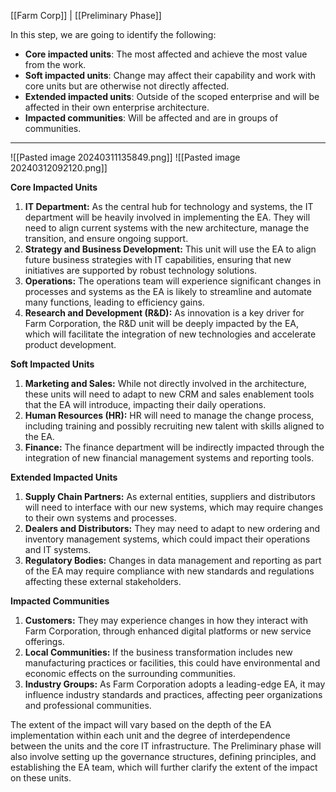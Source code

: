 [[Farm Corp]] | [[Preliminary Phase]]

In this step, we are going to identify the following:

- **Core impacted units**: The most affected and achieve the most value from the work.
- **Soft impacted units**: Change may affect their capability and work with core units but are otherwise not directly affected.
- **Extended impacted units**: Outside of the scoped enterprise and will be affected in their own enterprise architecture.
- **Impacted communities**: Will be affected and are in groups of communities.

___
![[Pasted image 20240311135849.png]]
![[Pasted image 20240312092120.png]]

**Core Impacted Units**

1. **IT Department:** As the central hub for technology and systems, the IT department will be heavily involved in implementing the EA. They will need to align current systems with the new architecture, manage the transition, and ensure ongoing support.
2. **Strategy and Business Development:** This unit will use the EA to align future business strategies with IT capabilities, ensuring that new initiatives are supported by robust technology solutions.
3. **Operations:** The operations team will experience significant changes in processes and systems as the EA is likely to streamline and automate many functions, leading to efficiency gains.
4. **Research and Development (R&D):** As innovation is a key driver for Farm Corporation, the R&D unit will be deeply impacted by the EA, which will facilitate the integration of new technologies and accelerate product development.

**Soft Impacted Units**

1. **Marketing and Sales:** While not directly involved in the architecture, these units will need to adapt to new CRM and sales enablement tools that the EA will introduce, impacting their daily operations.
2. **Human Resources (HR):** HR will need to manage the change process, including training and possibly recruiting new talent with skills aligned to the EA.
3. **Finance:** The finance department will be indirectly impacted through the integration of new financial management systems and reporting tools.

**Extended Impacted Units**

1. **Supply Chain Partners:** As external entities, suppliers and distributors will need to interface with our new systems, which may require changes to their own systems and processes.
2. **Dealers and Distributors:** They may need to adapt to new ordering and inventory management systems, which could impact their operations and IT systems.
3. **Regulatory Bodies:** Changes in data management and reporting as part of the EA may require compliance with new standards and regulations affecting these external stakeholders.

**Impacted Communities**

1. **Customers:** They may experience changes in how they interact with Farm Corporation, through enhanced digital platforms or new service offerings.
2. **Local Communities:** If the business transformation includes new manufacturing practices or facilities, this could have environmental and economic effects on the surrounding communities.
3. **Industry Groups:** As Farm Corporation adopts a leading-edge EA, it may influence industry standards and practices, affecting peer organizations and professional communities.

The extent of the impact will vary based on the depth of the EA implementation within each unit and the degree of interdependence between the units and the core IT infrastructure. The Preliminary phase will also involve setting up the governance structures, defining principles, and establishing the EA team, which will further clarify the extent of the impact on these units.


